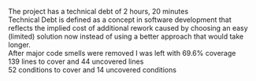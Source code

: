 The project has a technical debt of 2 hours, 20 minutes<br>
Technical Debt is defined as a concept in software development that reflects the implied cost of additional rework caused by choosing an easy (limited) solution now instead of using a better approach that would take longer. 
<br> 
After major code smells were removed I was left with 69.6% coverage<br>
139 lines to cover and 44 uncovered lines<br>
52 conditions to cover and 14 uncovered conditions
